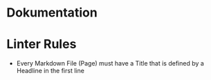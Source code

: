 # Dokumentation

# Linter Rules

- Every Markdown File (Page) must have a Title that is defined by a Headline in the first line
